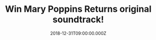 ---
campaign-uuid: "c-b3995f9a-9762-45e3-ac55-ada5db73b0ee"
type: "Competition"
category: "Music"
date: "2018-12-31T09:00:00.000Z"
end-date: "2019-01-31T23:59:00.000Z"
disable-form: false
is_promoted: false
has_entry_page: true
title: "Win Mary Poppins Returns original soundtrack!"
competition-description: "<p>We have in our hands the soundtrack of the greatest movie\
  \ of all times: Mary Poppins Returns on CD to one of our lucky members to win! ‘\
  Banks in the Bank’, ‘Mary Poppins arrives’, ‘Magic Papers’… are some of the amazing\
  \ hits you could find in the album.</p> \n<p>Are you Mary’s biggest fan? Click below\
  \ for a chance to win!</p>\n"
hero-header: "Win Mary Poppins Returns original soundtrack!"
terms-confirmation: "N/A"
banner-img: "https://assets.expresslyapp.com/asset-e7e436e1-a654-4ace-8bb6-16c17f15cb0e.jpg"
logo-left-href: "aaa.nme.com"
logo-left-image: "https://assets.expresslyapp.com/asset-bb1046b3-0713-4921-a422-2047a354d789.jpg"
logo-left-title: "NME AAA"
bg-image-hero: "https://assets.expresslyapp.com/asset-23e04775-29bc-454a-b9ee-a794d680f2a7.jpg"
bg-image-first: "https://assets.expresslyapp.com/asset-48b9b9bd-81ee-4397-8b0f-6a0d70d5a572.jpg"
section1-content: "<p>Mary Poppins is back to help the next generation of the Banks\
  \ family find the joy and wonder missing in their lives. Emily Blunt stars as the\
  \ practically-perfect nanny with unique magical skills who can turn any task into\
  \ an unforgettable, fantastic adventure and Lin-Manuel Miranda plays her friend\
  \ Jack, an optimistic street lamplighter who helps bring light and life to the streets\
  \ of London</p>\n<p>If you want Mary Poppins magically re-enter into your life…\
  \ enter the form below for a chance to win the soundtrack of the movie now! Good\
  \ luck!</p>\n"
entry-title: "Win Mary Poppins Returns original soundtrack!"
entry-content: "<p>Enter the draw to win Mary Poppins Returns CD by completing the\
  \ form below before 23:59 on 31st of January 2019.</p>\n"
has-winner: false
prize-description: "Mary Poppins Returns original soundtrack."
special-conditions: "Multiple entries are allowed up to one every day.\r\nThis competition\
  \ is also available on: http://club.expressly.io/competitons/mary-poppins-returns-cd"
country-restrictions:
- "GB"
---
